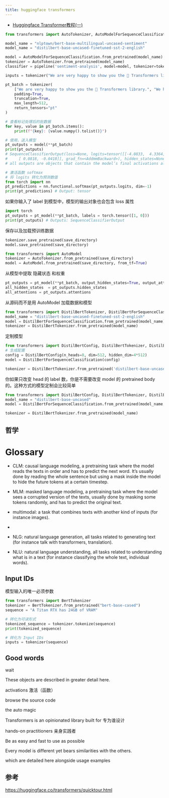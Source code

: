 ```yaml
---
title: huggingface transformers
---
```


- [Huggingface Transformer教程(一)](http://fancyerii.github.io/2021/05/11/huggingface-transformers-1/)

```python
from transformers import AutoTokenizer, AutoModelForSequenceClassification

model_name = "nlptown/bert-base-multilingual-uncased-sentiment"
model_name = "distilbert-base-uncased-finetuned-sst-2-english"

model = AutoModelForSequenceClassification.from_pretrained(model_name)
tokenizer = AutoTokenizer.from_pretrained(model_name)
classifier = pipeline('sentiment-analysis', model=model, tokenizer=tokenizer)

inputs = tokenizer("We are very happy to show you the 🤗 Transformers library.")

pt_batch = tokenizer(
    ["We are very happy to show you the 🤗 Transformers library.", "We hope you don't hate it."],
    padding=True,
    truncation=True,
    max_length=512,
    return_tensors="pt"
)

# 查看标记处理后的批数据
for key, value in pt_batch.items():
    print(f"{key}: {value.numpy().tolist()}")

# 使用，送入模型
pt_outputs = model(**pt_batch)
print(pt_outputs)
# SequenceClassifierOutput(loss=None, logits=tensor([[-4.0833,  4.3364],
#     [ 0.0818, -0.0418]], grad_fn=<AddmmBackward>), hidden_states=None, attentions=None)
# all outputs are objects that contain the model’s final activations along with other metadata

# 激活函数 softmax
# 将 logits 转化为预测数值
from torch import nn
pt_predictions = nn.functional.softmax(pt_outputs.logits, dim=-1)
print(pt_predictions) # Output: tensor
```

如果你输入了 label 到模型中，模型的输出对象也会包含 loss 属性

```python
import torch
pt_outputs = pt_model(**pt_batch, labels = torch.tensor([1, 0]))
print(pt_outputs) # Outputs: SequenceClassifierOutput
```

保存以及加载预训练数据

```python
tokenizer.save_pretrained(save_directory)
model.save_pretrained(save_directory)

from transformers import AutoModel
tokenizer = AutoTokenizer.from_pretrained(save_directory)
model = AutoModel.from_pretrained(save_directory, from_tf=True)
```

从模型中提取 隐藏状态 和权重

```python
pt_outputs = pt_model(**pt_batch, output_hidden_states=True, output_attentions=True)
all_hidden_states  = pt_outputs.hidden_states
all_attentions = pt_outputs.attentions
```

从源码而不是用 AutoModel 加载数据和模型

```python
from transformers import DistilBertTokenizer, DistilBertForSequenceClassification
model_name = "distilbert-base-uncased-finetuned-sst-2-english"
model = DistilBertForSequenceClassification.from_pretrained(model_name)
tokenizer = DistilBertTokenizer.from_pretrained(model_name)
```

定制模型

```python
from transformers import DistilBertConfig, DistilBertTokenizer, DistilBertForSequenceClassification
# 生成配置
config = DistilBertConfig(n_heads=8, dim=512, hidden_dim=4*512)
model = DistilBertForSequenceClassification(config)

tokenizer = DistilBertTokenizer.from_pretrained('distilbert-base-uncased')
```

你如果只改变 head 的 label 数，你是不需要改变 model 的 pretrained body 的。这种方式的模型定制会比较简单

```python
from transformers import DistilBertConfig, DistilBertTokenizer, DistilBertForSequenceClassification
model_name = "distilbert-base-uncased"
model = DistilBertForSequenceClassification.from_pretrained(model_name, num_labels=10)

tokenizer = DistilBertTokenizer.from_pretrained(model_name)

```

## 哲学

# Glossary

- CLM: causal language modeling, a pretraining task where the model reads the texts in order and has to predict the next word. It’s usually done by reading the whole sentence but using a mask inside the model to hide the future tokens at a certain timestep.

- MLM: masked language modeling, a pretraining task where the model sees a corrupted version of the texts, usually done by masking some tokens randomly, and has to predict the original text.

- multimodal: a task that combines texts with another kind of inputs (for instance images).

- 

- NLG: natural language generation, all tasks related to generating text (for instance talk with transformers, translation).

- NLU: natural language understanding, all tasks related to understanding what is in a text (for instance classifying the whole text, individual words).

## Input IDs

模型输入的唯一必须参数

```python
from transformers import BertTokenizer
tokenizer = BertTokenizer.from_pretrained("bert-base-cased")
sequence = "A Titan RTX has 24GB of VRAM"

# 转化为可读形式
tokenized_sequence = tokenizer.tokenize(sequence)
print(tokenized_sequence)

# 转化为 Input IDs
inputs = tokenizer(sequence)
```



## Good words

wait

These objects are described in greater detail here.

activations 激活（函数）

 browse the source code

 the auto magic

Transformers is an opinionated library built for 专为谁设计

hands-on practitioners 亲身实践者

Be as easy and fast to use as possible

Every model is different yet bears similarities with the others. 

which are detailed here alongside usage examples

## 参考

https://huggingface.co/transformers/quicktour.html
